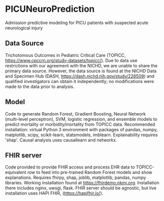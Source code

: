 # PICUNeuroPrediction

Admission predictive modeling for PICU patients with suspected acute neurological injury

## Data Source

Trichotomous Outcomes in Pediatric Critical Care (TOPICC, https://www.cpccrn.org/study-datasets/topicc/). Due to data use restrictions with our agreement with the NICHD, we are unable to share the primary data source. However, the data
source is found at the NICHD Data and Specimen Hub (DASH, https://dash.nichd.nih.gov/study/226509) and qualified investigators can obtain it
independently; no modifications were made to the data prior to analysis.

## Model

Code to generate Random Forest, Gradient Boosting, Neural Network (multi-level perceptron), SVM, logistic regression, and ensemble
models to predict mortality or morbidity/mortality from TOPICC data. Recommended installation: virtual Python 3 environment with packages
of pandas, numpy, matplotlib, scipy, scikit-learn, statsmodels, imblearn. Explainability requires 'shap'. Causal analysis uses causallearn and networkx.

## FHIR server

Code provided to provide FHIR access and process EHR data to TOPICC-equivalent
row to feed into pre-trained Random Forest models and show explanations.
Requires fhirpy, shap, joblib, matplotlib, pandas, numpy libraries. Working
installation found at https://fhirdemo.nkmj.org. Installation there includes
nginx, uwsgi, flask. FHIR server should be agnostic, but live installation uses
HAPI FHIR, (https://hapifhir.io/).
